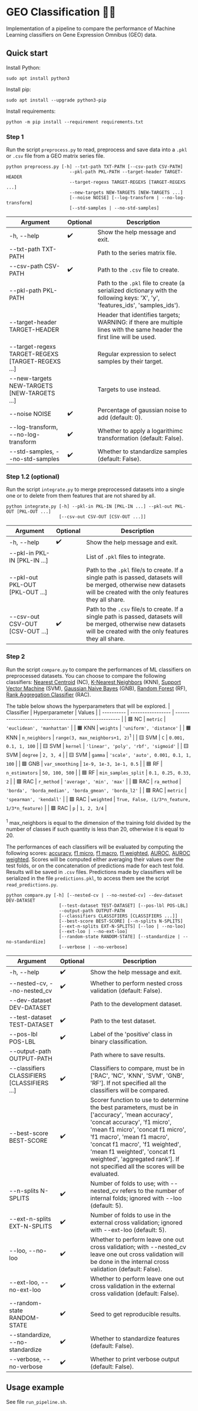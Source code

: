 # GEO Classification 🧬🤖
Implementation of a pipeline to compare the performance of Machine Learning classifiers on Gene Expression Omnibus (GEO) data.
## Quick start
Install Python:

`sudo apt install python3`

Install pip:

`sudo apt install --upgrade python3-pip`

Install requirements:

`python -m pip install --requirement requirements.txt`

### Step 1
Run the script `preprocess.py` to read, preprocess and save data into a `.pkl` or `.csv` file from a GEO matrix series file.
```
python preprocess.py [-h] --txt-path TXT-PATH [--csv-path CSV-PATH] 
                        --pkl-path PKL-PATH --target-header TARGET-HEADER
                        --target-regexs TARGET-REGEXS [TARGET-REGEXS ...]
                        --new-targets NEW-TARGETS [NEW-TARGETS ...]
                        [--noise NOISE] [--log-transform | --no-log-transform]
                        [--std-samples | --no-std-samples]
```
| Argument | Optional | Description    |
| -------- | -------- | -------------- |
| -h, --help | ✔️ | Show the help message and exit. |
| --txt-path TXT-PATH | | Path to the series matrix file. |
| --csv-path CSV-PATH | ✔️ | Path to the `.csv` file to create. |
| --pkl-path PKL-PATH | | Path to the `.pkl` file to create (a serialized dictionary with the following keys: 'X', 'y', 'features_ids', 'samples_ids'). |
| --target-header TARGET-HEADER | | Header that identifies targets; WARNING: if there are multiple lines with the same header the first line will be used. |
| --target-regexs TARGET-REGEXS [TARGET-REGEXS ...] | | Regular expression to select samples by their target.
| --new-targets NEW-TARGETS [NEW-TARGETS ...] | | Targets to use instead. |
| --noise NOISE | ✔️ | Percentage of gaussian noise to add (default: 0). |
| --log-transform, --no-log-transform | ✔️ | Whether to apply a logarithimc transformation (default: False). |
| --std-samples, --no-std-samples | ✔️ | Whether to standardize samples (default: False). |
### Step 1.2 (optional)
Run the script `integrate.py` to merge preprocessed datasets into a single one or to delete from them features that are not shared by all.
```
python integrate.py [-h] --pkl-in PKL-IN [PKL-IN ...] --pkl-out PKL-OUT [PKL-OUT ...]
                    [--csv-out CSV-OUT [CSV-OUT ...]]
```
| Argument | Optional | Description    |
| -------- | -------- | -------------- |
| -h, --help | ✔️ | Show the help message and exit. |
| --pkl-in PKL-IN [PKL-IN ...] | | List of `.pkl` files to integrate. |
| --pkl-out PKL-OUT [PKL-OUT ...] | | Path to the `.pkl` file/s to create. If a single path is passed, datasets will be merged, otherwise new datasets will be created with the only features they all share. |
| --csv-out CSV-OUT [CSV-OUT ...] | ✔️ | Path to the `.csv` file/s to create. If a single path is passed, datasets will be merged, otherwise new datasets will be created with the only features they all share. |

### Step 2
Run the script `compare.py` to compare the performances of ML classifiers on preprocessed datasets.
You can choose to compare the following classifiers: [Nearest Centroid](https://scikit-learn.org/stable/modules/generated/sklearn.neighbors.NearestCentroid.html) (NC), [K-Nearest Neighbors](https://scikit-learn.org/stable/modules/generated/sklearn.neighbors.KNeighborsClassifier.html) (KNN),
[Support Vector Machine](https://scikit-learn.org/stable/modules/generated/sklearn.svm.SVC.html) (SVM), [Gaussian Naive Bayes](https://scikit-learn.org/stable/modules/generated/sklearn.naive_bayes.GaussianNB.html) (GNB), [Random Forest](https://scikit-learn.org/stable/modules/generated/sklearn.ensemble.RandomForestClassifier.html) (RF), [Rank Aggregation Classifier](https://github.com/iretes/RAC) (RAC).

The table below shows the hyperparameters that will be explored.
| Classifier | Hyperparameter    | Values                                                 |
| ---------- | ----------------- | ------------------------------------------------------ |
| 🟥 NC      | `metric`            | `'euclidean', 'manhattan'`                           |
| 🟧 KNN     | `weights`           | `'uniform', 'distance'`                              |
| 🟧 KNN     | `n_neighbors`       | `range(3, max_neighbors+1, 2)`<sup>1</sup>           |
| 🟨 SVM     | `C`                 | `0.001, 0.1, 1, 100`                                 |
| 🟨 SVM     | `kernel`            | `'linear', 'poly', 'rbf', 'sigmoid'`                 |
| 🟨 SVM     | `degree`            | `2, 3, 4`                                            |
| 🟨 SVM     | `gamma`             | `'scale', 'auto', 0.001, 0.1, 1, 100`                |
| 🟩 GNB     | `var_smoothing`     | `1e-9, 1e-3, 1e-1, 0.5`                              |
| 🟦 RF      | `n_estimators`      | `50, 100, 500`                                       |
| 🟦 RF      | `min_samples_split` | `0.1, 0.25, 0.33, 2`                                 |
| 🟪 RAC     | `r_method`          | `'average', 'min', 'max'`                            |
| 🟪 RAC     | `ra_method`         | `'borda', 'borda_median', 'borda_gmean', 'borda_l2'` |
| 🟪 RAC     | `metric`            | `'spearman', 'kendall'`                              |
| 🟪 RAC     | `weighted`          | `True, False, (1/3*n_feature, 1/3*n_feature)`        |
| 🟪 RAC     | `p`                 | `1, 2, 3/4`                                          |

<sup>1</sup> max_neighbors is equal to the dimension of the training fold divided by the number of classes if such quantity is less than 20, otherwise it is equal to 20.

The performances of each classifiers will be evaluated by computing the following scores: [accuracy](https://scikit-learn.org/stable/modules/generated/sklearn.metrics.accuracy_score.html#sklearn.metrics.accuracy_score), [f1 micro](https://scikit-learn.org/stable/modules/generated/sklearn.metrics.f1_score.html#sklearn.metrics.f1_score), [f1 macro](https://scikit-learn.org/stable/modules/generated/sklearn.metrics.f1_score.html#sklearn.metrics.f1_score), [f1 weighted](https://scikit-learn.org/stable/modules/generated/sklearn.metrics.f1_score.html#sklearn.metrics.f1_score), [AUROC](https://scikit-learn.org/stable/modules/generated/sklearn.metrics.roc_auc_score.html#sklearn.metrics.roc_auc_score), [AUROC weighted](https://scikit-learn.org/stable/modules/generated/sklearn.metrics.roc_auc_score.html#sklearn.metrics.roc_auc_score).
Scores will be computed either averaging their values over the test folds, or on the concatenation of predictions made for each test fold.
Results will be saved in `.csv` files.
Predictions made by classifiers will be serialized in the file `predictions.pkl`, to access them
see the script `read_predictions.py`.
```
python compare.py [-h] [--nested-cv | --no-nested-cv] --dev-dataset DEV-DATASET
                    [--test-dataset TEST-DATASET] [--pos-lbl POS-LBL]
                    --output-path OUTPUT-PATH
                    [--classifiers CLASSIFIERS [CLASSIFIERS ...]]
                    [--best-score BEST-SCORE] [--n-splits N-SPLITS] 
                    [--ext-n-splits EXT-N-SPLITS] [--loo | --no-loo]
                    [--ext-loo | --no-ext-loo]
                    [--random-state RANDOM-STATE] [--standardize | --no-standardize]
                    [--verbose | --no-verbose]
```
| Argument | Optional | Description    |
| -------- | -------- | -------------- |
| -h, --help | ✔️ | Show the help message and exit. |
|--nested-cv, --no-nested_cv | ✔️ | Whether to perform nested cross validation (default: False). |
|--dev-dataset DEV-DATASET | | Path to the development dataset. |
| --test-dataset TEST-DATASET | ✔️ | Path to the test dataset. |
| --pos-lbl POS-LBL | ✔️ | Label of the 'positive' class in binary classification. |
| --output-path OUTPUT-PATH | | Path where to save results. |
| --classifiers CLASSIFIERS [CLASSIFIERS ...] | ✔️ | Classifiers to compare, must be in ['RAC', 'NC', 'KNN', 'SVM', 'GNB', 'RF']. If not specified all the classifiers will be compared. |
| --best-score BEST-SCORE | ✔️ | Scorer function to use to determine the best parameters, must be in ['accuracy', 'mean accuracy', 'concat accuracy', 'f1 micro', 'mean f1 micro', 'concat f1 micro', 'f1 macro', 'mean f1 macro', 'concat f1 macro', 'f1 weighted', 'mean f1 weighted', 'concat f1 weighted', 'aggregated rank']. If not specified all the scores will be evaluated.
| --n-splits N-SPLITS | ✔️ | Number of folds to use; with --nested_cv refers to the number of internal folds; ignored with --loo (default: 5). |
| --ext-n-splits EXT-N-SPLITS | ✔️ | Number of folds to use in the external cross validation; ignored with --ext-loo (default: 5). |
| --loo, --no-loo | ✔️ | Whether to perform leave one out cross validation; with --nested_cv leave one out cross validation will be done in the internal cross validation (default: False). |
| --ext-loo, --no-ext-loo | ✔️ | Whether to perform leave one out cross validation in the external cross validation (default: False).
| --random-state RANDOM-STATE | ✔️ | Seed to get reproducible results. |
| --standardize, --no-standardize | ✔️ | Whether to standardize features (default: False). |
| --verbose, --no-verbose | ✔️ | Whether to print verbose output (default: False). |

## Usage example
See file `run_pipeline.sh`.